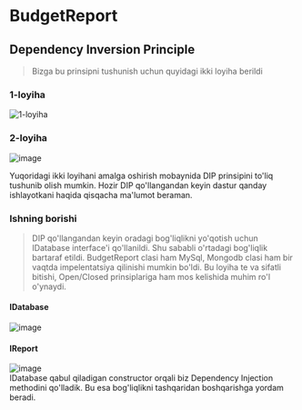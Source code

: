 # BudgetReport

## Dependency Inversion Principle

> Bizga bu prinsipni tushunish uchun quyidagi ikki loyiha berildi

### 1-loyiha
![1-loyiha](https://github.com/AlijonovAzamjon2303/BudgetReport/assets/112892881/3ec4fce3-c591-41ae-93f3-7485bee284be)  

### 2-loyiha
![image](https://github.com/AlijonovAzamjon2303/BudgetReport/assets/112892881/9faab05e-23ec-4e36-aab9-863b3a0895a8)

Yuqoridagi ikki loyihani amalga oshirish mobaynida DIP prinsipini to'liq tushunib olish mumkin.
Hozir DIP qo'llangandan keyin dastur qanday ishlayotkani haqida qisqacha ma'lumot beraman.


### Ishning borishi

> DIP qo'llangandan keyin oradagi bog'liqlikni yo'qotish uchun IDatabase interface'i qo'llanildi.
> Shu sababli o'rtadagi bog'liqlik bartaraf etildi. BudgetReport clasi ham MySql, Mongodb clasi ham bir vaqtda
> impelentatsiya qilinishi mumkin bo'ldi. Bu loyiha te va sifatli bitishi, Open/Closed prinsiplariga ham mos kelishida
> muhim ro'l o'ynaydi. 

#### IDatabase
![image](https://github.com/AlijonovAzamjon2303/BudgetReport/assets/112892881/56833871-921d-4787-90b8-a15487a4e4d9)

#### IReport
![image](https://github.com/AlijonovAzamjon2303/BudgetReport/assets/112892881/4952fde5-e003-4f2a-bca9-3f9d513e5c03)  
IDatabase qabul qiladigan constructor orqali biz Dependency Injection methodini qo'lladik. Bu esa bog'liqlikni tashqaridan boshqarishga yordam beradi.

